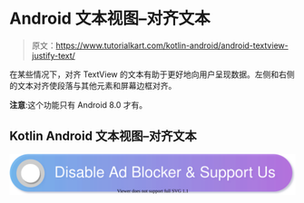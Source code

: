 # Android 文本视图–对齐文本

> 原文：<https://www.tutorialkart.com/kotlin-android/android-textview-justify-text/>

在某些情况下，对齐 TextView 的文本有助于更好地向用户呈现数据。左侧和右侧的文本对齐使段落与其他元素和屏幕边框对齐。

**注意**:这个功能只有 Android 8.0 才有。

## Kotlin Android 文本视图–对齐文本

[![](img/925da31b32d6bc3827932f6c8afb11bb.png)](https://www.tutorialkart.com/)